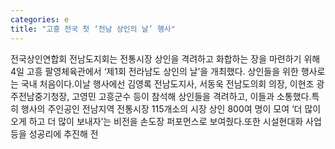 ```yaml
---
categories: e
title: "고흥 전국 첫 ‘전남 상인의 날’ 행사"
---
```

전국상인연합회 전남도지회는 전통시장 상인을 격려하고 화합하는 장을 마련하기 위해 4일 고흥 팔영체육관에서 ‘제1회 전라남도 상인의 날’을 개최했다. 상인들을 위한 행사로는 국내 처음이다.이날 행사에선 김영록 전남도지사, 서동욱 전남도의회 의장, 이현조 광주전남중기청장, 고영민 고흥군수 등이 참석해 상인들을 격려하고, 이들과 소통했다.특히 행사의 주인공인 전남지역 전통시장 115개소의 시장 상인 800여 명이 모여 ‘더 많이 오게 하고 더 많이 보내자’는 비전을 손도장 퍼포먼스로 보여줬다.또한 시설현대화 사업 등을 성공리에 추진해 전